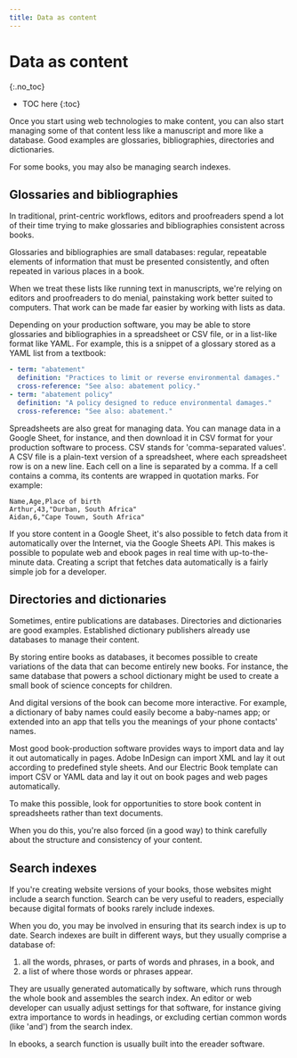 ```yaml
---
title: Data as content
---
```


# Data as content
{:.no_toc}

* TOC here
{:toc}

Once you start using web technologies to make content, you can also start managing some of that content less like a manuscript and more like a database. Good examples are glossaries, bibliographies, directories and dictionaries.

For some books, you may also be managing search indexes.

## Glossaries and bibliographies

In traditional, print-centric workflows, editors and proofreaders spend a lot of their time trying to make glossaries and bibliographies consistent across books.

Glossaries and bibliographies are small databases: regular, repeatable elements of information that must be presented consistently, and often repeated in various places in a book.

When we treat these lists like running text in manuscripts, we're relying on editors and proofreaders to do menial, painstaking work better suited to computers. That work can be made far easier by working with lists as data.

Depending on your production software, you may be able to store glossaries and bibliographies in a spreadsheet or CSV file, or in a list-like format like YAML. For example, this is a snippet of a glossary stored as a YAML list from a textbook:

``` yaml
- term: "abatement"
  definition: "Practices to limit or reverse environmental damages."
  cross-reference: "See also: abatement policy."
- term: "abatement policy"
  definition: "A policy designed to reduce environmental damages."
  cross-reference: "See also: abatement."
```

Spreadsheets are also great for managing data. You can manage data in a Google Sheet, for instance, and then download it in CSV format for your production software to process. CSV stands for 'comma-separated values'. A CSV file is a plain-text version of a spreadsheet, where each spreadsheet row is on a new line. Each cell on a line is separated by a comma. If a cell contains a comma, its contents are wrapped in quotation marks. For example:

```csv
Name,Age,Place of birth
Arthur,43,"Durban, South Africa"
Aidan,6,"Cape Touwn, South Africa"
```

If you store content in a Google Sheet, it's also possible to fetch data from it automatically over the Internet, via the Google Sheets API. This makes is possible to populate web and ebook pages in real time with up-to-the-minute data. Creating a script that fetches data automatically is a fairly simple job for a developer.

## Directories and dictionaries

Sometimes, entire publications are databases. Directories and dictionaries are good examples. Established dictionary publishers already use databases to manage their content.

By storing entire books as databases, it becomes possible to create variations of the data that can become entirely new books. For instance, the same database that powers a school dictionary might be used to create a small book of science concepts for children.

And digital versions of the book can become more interactive. For example, a dictionary of baby names could easily become a baby-names app; or extended into an app that tells you the meanings of your phone contacts' names.

Most good book-production software provides ways to import data and lay it out automatically in pages. Adobe InDesign can import XML and lay it out according to predefined style sheets. And our Electric Book template can import CSV or YAML data and lay it out on book pages and web pages automatically.

To make this possible, look for opportunities to store book content in spreadsheets rather than text documents.

When you do this, you're also forced (in a good way) to think carefully about the structure and consistency of your content.

## Search indexes

If you're creating website versions of your books, those websites might include a search function. Search can be very useful to readers, especially because digital formats of books rarely include indexes.

When you do, you may be involved in ensuring that its search index is up to date. Search indexes are built in different ways, but they usually comprise a database of:

1. all the words, phrases, or parts of words and phrases, in a book, and
2. a list of where those words or phrases appear.

They are usually generated automatically by software, which runs through the whole book and assembles the search index. An editor or web developer can usually adjust settings for that software, for instance giving extra importance to words in headings, or excluding certian common words (like 'and') from the search index.

In ebooks, a search function is usually built into the ereader software.
